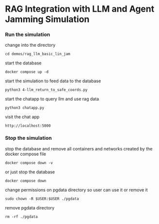 # RAG Integration with LLM and Agent Jamming Simulation


### Run the simulation

change into the directory

```
cd demos/rag_llm_basic_lin_jam
```

start the database

```
docker compose up -d
```

start the simulation to feed data to the database

```
python3 4-llm_return_to_safe_coords.py
```

start the chatapp to query llm and use rag data

```
python3 chatapp.py
```

visit the chat app

```
http://localhost:5000
```

### Stop the simulation

stop the database and remove all containers and networks created by the docker compose file

```
docker compose down -v
```

or just stop the database

```
docker compose down
```


change permissions on pgdata directory so user can use it or remove it

```
sudo chown -R $USER:$USER ./pgdata
```

remove pgdata directory

```
rm -rf ./pgdata
```
